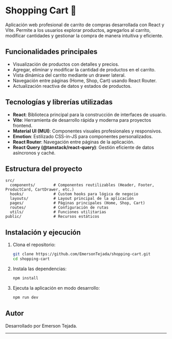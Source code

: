 
# Shopping Cart 🛒

Aplicación web profesional de carrito de compras desarrollada con React y Vite. Permite a los usuarios explorar productos, agregarlos al carrito, modificar cantidades y gestionar la compra de manera intuitiva y eficiente.

## Funcionalidades principales
- Visualización de productos con detalles y precios.
- Agregar, eliminar y modificar la cantidad de productos en el carrito.
- Vista dinámica del carrito mediante un drawer lateral.
- Navegación entre páginas (Home, Shop, Cart) usando React Router.
- Actualización reactiva de datos y estados de productos.

## Tecnologías y librerías utilizadas
- **React**: Biblioteca principal para la construcción de interfaces de usuario.
- **Vite**: Herramienta de desarrollo rápida y moderna para proyectos frontend.
- **Material UI (MUI)**: Componentes visuales profesionales y responsivos.
- **Emotion**: Estilizado CSS-in-JS para componentes personalizados.
- **React Router**: Navegación entre páginas de la aplicación.
- **React Query (@tanstack/react-query)**: Gestión eficiente de datos asíncronos y caché.

## Estructura del proyecto
```
src/
  components/        # Componentes reutilizables (Header, Footer, ProductCard, CartDrawer, etc.)
  hooks/             # Custom hooks para lógica de negocio
  layouts/           # Layout principal de la aplicación
  pages/             # Páginas principales (Home, Shop, Cart)
  routes/            # Configuración de rutas
  utils/             # Funciones utilitarias
public/              # Recursos estáticos
```

## Instalación y ejecución
1. Clona el repositorio:
	```bash
	git clone https://github.com/EmersonTejada/shopping-cart.git
	cd shopping-cart
	```
2. Instala las dependencias:
	```bash
	npm install
	```
3. Ejecuta la aplicación en modo desarrollo:
	```bash
	npm run dev
	```

## Autor
Desarrollado por Emerson Tejada.

---


